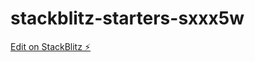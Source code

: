 # stackblitz-starters-sxxx5w

[Edit on StackBlitz ⚡️](https://stackblitz.com/edit/stackblitz-starters-sxxx5w)